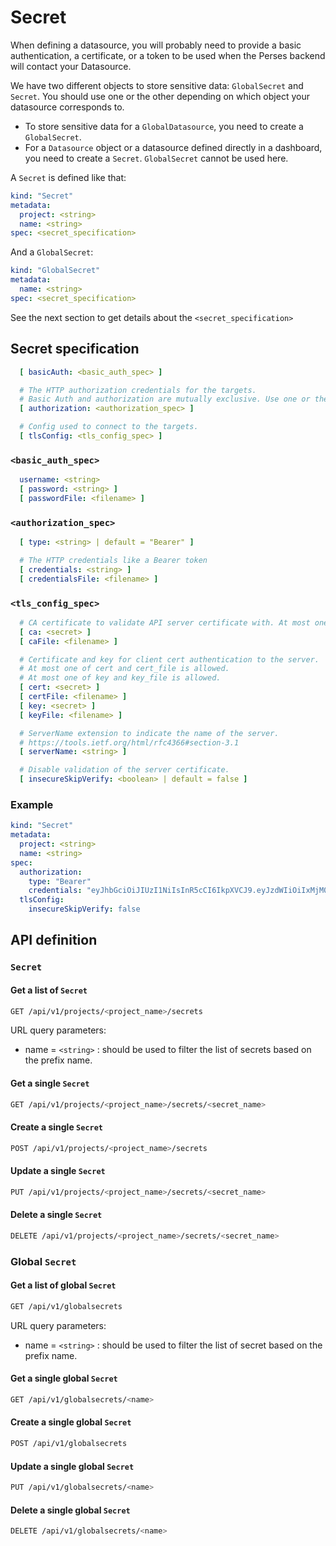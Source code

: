 # Secret

When defining a datasource, you will probably need to provide a basic authentication, a certificate, or a token to be
used when the Perses backend will contact your Datasource.

We have two different objects to store sensitive data: `GlobalSecret` and `Secret`.
You should use one or the other depending on which object your datasource corresponds to.

- To store sensitive data for a `GlobalDatasource`, you need to create a `GlobalSecret`.
- For a `Datasource` object or a datasource defined directly in a dashboard, you need to create a `Secret`. `GlobalSecret` cannot be used here.

A `Secret` is defined like that:

```yaml
kind: "Secret"
metadata:
  project: <string>
  name: <string>
spec: <secret_specification>
```

And a `GlobalSecret`:

```yaml
kind: "GlobalSecret"
metadata:
  name: <string>
spec: <secret_specification>
```

See the next section to get details about the `<secret_specification>`

## Secret specification

```yaml
  [ basicAuth: <basic_auth_spec> ]

  # The HTTP authorization credentials for the targets.
  # Basic Auth and authorization are mutually exclusive. Use one or the other not both at the same time.
  [ authorization: <authorization_spec> ]

  # Config used to connect to the targets.
  [ tlsConfig: <tls_config_spec> ]
```

### `<basic_auth_spec>`

```yaml
  username: <string>
  [ password: <string> ]
  [ passwordFile: <filename> ]
```

### `<authorization_spec>`

```yaml
  [ type: <string> | default = "Bearer" ]

  # The HTTP credentials like a Bearer token
  [ credentials: <string> ]
  [ credentialsFile: <filename> ]
```

### `<tls_config_spec>`

```yaml
  # CA certificate to validate API server certificate with. At most one of ca and ca_file is allowed.
  [ ca: <secret> ]
  [ caFile: <filename> ]

  # Certificate and key for client cert authentication to the server.
  # At most one of cert and cert_file is allowed.
  # At most one of key and key_file is allowed.
  [ cert: <secret> ]
  [ certFile: <filename> ]
  [ key: <secret> ]
  [ keyFile: <filename> ]

  # ServerName extension to indicate the name of the server.
  # https://tools.ietf.org/html/rfc4366#section-3.1
  [ serverName: <string> ]

  # Disable validation of the server certificate.
  [ insecureSkipVerify: <boolean> | default = false ]
```

### Example

```yaml
kind: "Secret"
metadata:
  project: <string>
  name: <string>
spec:
  authorization:
    type: "Bearer"
    credentials: "eyJhbGciOiJIUzI1NiIsInR5cCI6IkpXVCJ9.eyJzdWIiOiIxMjM0NTY3ODkwIiwibmFtZSI6IkpvaG4gRG9lIiwiaWF0IjoxNTE2MjM5MDIyfQ.SflKxwRJSMeKKF2QT4fwpMeJf36POk6yJV_adQssw5c"
  tlsConfig:
    insecureSkipVerify: false
```

## API definition

### `Secret`

#### Get a list of `Secret`

```bash
GET /api/v1/projects/<project_name>/secrets
```

URL query parameters:

- name = `<string>` : should be used to filter the list of secrets based on the prefix name.

#### Get a single `Secret`

```bash
GET /api/v1/projects/<project_name>/secrets/<secret_name>
```

#### Create a single `Secret`

```bash
POST /api/v1/projects/<project_name>/secrets
```

#### Update a single `Secret`

```bash
PUT /api/v1/projects/<project_name>/secrets/<secret_name>
```

#### Delete a single `Secret`

```bash
DELETE /api/v1/projects/<project_name>/secrets/<secret_name>
```

### Global `Secret`

#### Get a list of global `Secret`

```bash
GET /api/v1/globalsecrets
```

URL query parameters:

- name = `<string>` : should be used to filter the list of secret based on the prefix name.

#### Get a single global `Secret`

```bash
GET /api/v1/globalsecrets/<name>
```

#### Create a single global `Secret`

```bash
POST /api/v1/globalsecrets
```

#### Update a single global `Secret`

```bash
PUT /api/v1/globalsecrets/<name>
```

#### Delete a single global `Secret`

```bash
DELETE /api/v1/globalsecrets/<name>
```
